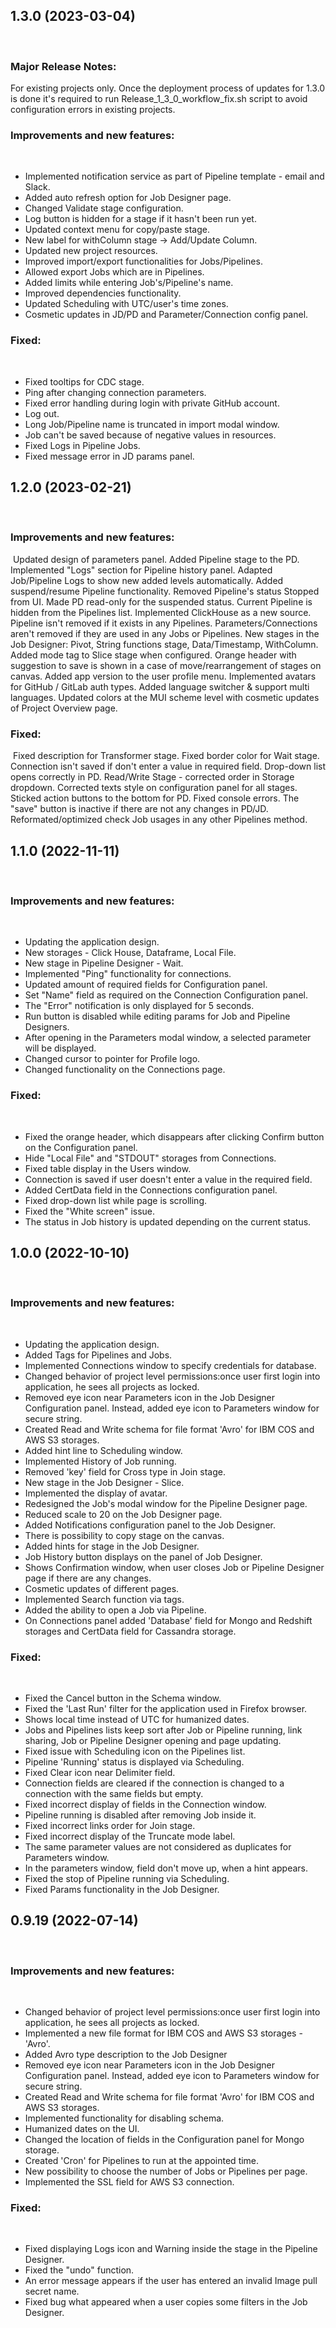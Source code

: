 ## 1.3.0 (2023-03-04)
​
### Major Release Notes:
For existing projects only. Once the deployment process of updates for 1.3.0 is done it's required to run Release_1_3_0_workflow_fix.sh script to avoid configuration errors in existing projects. 
​
### Improvements and new features:
​
- Implemented notification service as part of Pipeline template - email and Slack.
- Added auto refresh option for Job Designer page.
- Changed Validate stage configuration.
- Log button is hidden for a stage if it hasn't been run yet.
- Updated context menu for copy/paste stage.
- New label for withColumn stage -> Add/Update Column.
- Updated new project resources.
- Improved import/export functionalities for Jobs/Pipelines.
- Allowed export Jobs which are in Pipelines.
- Added limits while entering Job's/Pipeline's name.
- Improved dependencies functionality.
- Updated Scheduling with UTC/user's time zones.
- Cosmetic updates in JD/PD and Parameter/Connection config panel.
​
### Fixed:
​
- Fixed tooltips for CDC stage.
- Ping after changing connection parameters.
- Fixed error handling during login with private GitHub account.
- Log out.
- Long Job/Pipeline name is truncated in import modal window.
- Job can't be saved because of negative values in resources.
- Fixed Logs in Pipeline Jobs.
- Fixed message error in JD params panel.
​
​
## 1.2.0 (2023-02-21)
​
### Improvements and new features:
​
    Updated design of parameters panel.
    Added Pipeline stage to the PD.
    Implemented "Logs" section for Pipeline history panel.
    Adapted Job/Pipeline Logs to show new added levels automatically.
    Added suspend/resume Pipeline functionality.
    Removed Pipeline's status Stopped from UI.
    Made PD read-only for the suspended status.
    Current Pipeline is hidden from the Pipelines list.
    Implemented ClickHouse as a new source.
    Pipeline isn't removed if it exists in any Pipelines.
    Parameters/Connections aren't removed if they are used in any Jobs or Pipelines.
    New stages in the Job Designer: Pivot, String functions stage, Data/Timestamp, WithColumn.
    Added mode tag to Slice stage when configured.
    Orange header with suggestion to save is shown in a case of move/rearrangement of stages on canvas.
    Added app version to the user profile menu.
    Implemented avatars for GitHub / GitLab auth types.
    Added language switcher & support multi languages.
    Updated colors at the MUI scheme level with cosmetic updates of Project Overview page.
​
### Fixed:
​
    Fixed description for Transformer stage.
    Fixed border color for Wait stage.
    Connection isn't saved if don't enter a value in required field.
    Drop-down list opens correctly in PD.
    Read/Write Stage - corrected order in Storage dropdown.
    Corrected texts style on configuration panel for all stages.
    Sticked action buttons to the bottom for PD.
    Fixed console errors.
    The "save" button is inactive if there are not any changes in PD/JD.
    Reformated/optimized check Job usages in any other Pipelines method.
​
​
## 1.1.0 (2022-11-11)
​
### Improvements and new features:
​
- Updating the application design.
- New storages - Click House, Dataframe, Local File.
- New stage in Pipeline Designer - Wait. 
- Implemented "Ping" functionality for connections.
- Updated amount of required fields for Configuration panel.
- Set "Name" field as required on the Connection Configuration panel. 
- The "Error" notification is only displayed for 5 seconds.
- Run button is disabled while editing params for Job and Pipeline Designers.
- After opening in the Parameters modal window, a selected parameter will be displayed.
- Changed cursor to pointer for Profile logo.
- Changed functionality on the Connections page.
​
### Fixed:
​
- Fixed the orange header, which disappears after clicking Confirm button on the Configuration panel.
- Hide "Local File" and "STDOUT" storages from Connections.
- Fixed table display in the Users window.
- Connection is saved if user doesn't enter a value in the required field.
- Added CertData field in the Connections configuration panel.
- Fixed drop-down list while page is scrolling.
- Fixed the "White screen" issue.
- The status in Job history is updated depending on the current status.
​
​
## 1.0.0 (2022-10-10)
​
### Improvements and new features:
​
- Updating the application design.
- Added Tags for Pipelines and Jobs.
- Implemented Connections window to specify credentials for database.
- Changed behavior of project level permissions:once user first login into application, he sees all projects as locked.
- Removed eye icon near Parameters icon in the Job Designer Configuration panel. Instead, added eye icon to Parameters window for secure string.
- Created Read and Write schema for file format 'Avro' for IBM COS and AWS S3 storages.
- Added hint line to Scheduling window.
- Implemented History of Job running.
- Removed 'key' field for Cross type in Join stage.
- New stage in the Job Designer - Slice.
- Implemented the display of avatar. 
- Redesigned the Job's modal window for the Pipeline Designer page.
- Reduced scale to 20 on the Job Designer page.
- Added Notifications configuration panel to the Job Designer.
- There is possibility to copy stage on the canvas.
- Added hints for stage in the Job Designer.
- Job History button displays on the panel of Job Designer.
- Shows Confirmation window, when user closes Job or Pipeline Designer page if there are any changes.
- Cosmetic updates of different pages. 
- Implemented Search function via tags.
- Added the ability to open a Job via Pipeline.
- On Connections panel added 'Database' field for Mongo and Redshift storages and CertData field for Cassandra storage.
​
### Fixed:
​
- Fixed the Cancel button in the Schema window.
- Fixed the 'Last Run' filter for the application used in Firefox browser.
- Shows local time instead of UTC for humanized dates.
- Jobs and Pipelines lists keep sort after Job or Pipeline running, link sharing, Job or Pipeline Designer opening and page updating.
- Fixed issue with Scheduling icon on the Pipelines list.
- Pipeline 'Running' status is displayed via Scheduling.
- Fixed Clear icon near Delimiter field.
- Connection fields are cleared if the connection is changed to a connection with the same fields but empty.
- Fixed incorrect display of fields in the Connection window.
- Pipeline running is disabled after removing Job inside it.
- Fixed incorrect links order for Join stage.
- Fixed incorrect display of the Truncate mode label.
- The same parameter values are not considered as duplicates for Parameters window.
- In the parameters window, field don't move up, when a hint appears.
- Fixed the stop of Pipeline running via Scheduling.
- Fixed Params functionality in the Job Designer.
​
​
## 0.9.19 (2022-07-14)
​
### Improvements and new features:
​
- Changed behavior of project level permissions:once user first login into application, he sees all projects as locked.
- Implemented a new file format for IBM COS and AWS S3 storages - 'Avro'.
- Added Avro type description to the Job Designer
- Removed eye icon near Parameters icon in the Job Designer Configuration panel. Instead, added eye icon to Parameters window for secure string.
- Created Read and Write schema for file format 'Avro' for IBM COS and AWS S3 storages.
- Implemented functionality for disabling schema.
- Humanized dates on the UI.
- Changed the location of fields in the Configuration panel for Mongo storage.
- Created 'Cron' for Pipelines to run at the appointed time.
- New possibility to choose the number of Jobs or Pipelines per page. 
- Implemented the SSL field for AWS S3 connection.
​
### Fixed:
​
- Fixed displaying Logs icon and Warning inside the stage in the Pipeline Designer.
- Fixed the "undo" function.
- An error message appears if the user has entered an invalid Image pull secret name.
- Fixed bug what appeared when a user copies some filters in the Job Designer.